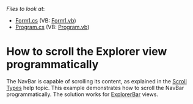 <!-- default file list -->
*Files to look at*:

* [Form1.cs](./CS/ScrollGroups/Form1.cs) (VB: [Form1.vb](./VB/ScrollGroups/Form1.vb))
* [Program.cs](./CS/ScrollGroups/Program.cs) (VB: [Program.vb](./VB/ScrollGroups/Program.vb))
<!-- default file list end -->
# How to scroll the Explorer view programmatically


<p>The NavBar is capable of scrolling its content, as explained in the <a href="http://documentation.devexpress.com/#XtraNavBar/CustomDocument4918">Scroll Types</a> help topic. This example demonstrates how to scroll the NavBar programmatically. The solution works for <a href="http://documentation.devexpress.com/#XtraNavBar/CustomDocument4916">ExplorerBar</a> views.</p>

<br/>


